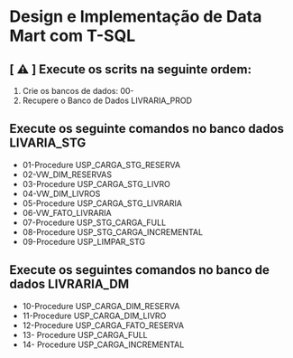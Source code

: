 <h1>Design e Implementação de Data Mart com T-SQL</h1>

## [ ⚠️ ]  Execute os scrits na seguinte ordem: 

1) Crie os bancos de dados: 00-
2) Recupere o Banco de Dados LIVRARIA_PROD

## Execute os seguinte comandos no banco dados LIVARIA_STG

- 01-Procedure USP_CARGA_STG_RESERVA
- 02-VW_DIM_RESERVAS
- 03-Procedure USP_CARGA_STG_LIVRO
- 04-VW_DIM_LIVROS
- 05-Procedure USP_CARGA_STG_LIVRARIA
- 06-VW_FATO_LIVRARIA
- 07-Procedure USP_STG_CARGA_FULL
- 08-Procedure USP_STG_CARGA_INCREMENTAL
- 09-Procedure USP_LIMPAR_STG

## Execute os seguintes comandos no banco de dados LIVRARIA_DM

- 10-Procedure USP_CARGA_DIM_RESERVA
- 11-Procedure USP_CARGA_DIM_LIVRO
- 12-Procedure USP_CARGA_FATO_RESERVA
- 13- Procedure USP_CARGA_FULL
- 14- Procedure USP_CARGA_INCREMENTAL
